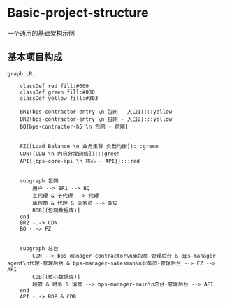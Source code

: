 # Basic-project-structure

一个通用的基础架构示例

## 基本项目构成

<!-- https://mermaid.js.org/ -->

```mermaid
graph LR;

    classDef red fill:#600
    classDef green fill:#030
    classDef yellow fill:#303

    BR1(bps-contractor-entry \n 包网 - 入口1):::yellow
    BR2(bps-contractor-entry \n 包网 - 入口2):::yellow
    BQ[bps-contractor-h5 \n 包网 - 前端]
    

    FZ([Load Balance \n 业务集群 负载均衡]):::green
    CDN([CDN \n 内容分发网络]):::green
    API{{bps-core-api \n 核心 - API}}:::red


    subgraph 包网
        用户 --> BR1 --> BQ
        主代理 & 子代理 --> 代理
        承包商 & 代理 & 业务员 --> BR2
        BDB[(包网数据库)]
    end
    BR2 -.-> CDN
    BQ -.-> FZ


    subgraph 总台
        CDN --> bps-manager-contractor\n承包商-管理后台 & bps-manager-agent\n代理-管理后台 & bps-manager-salesman\n业务员-管理后台 --> FZ --> API
        CDB[(核心数据库)]
        超管 & 财务 & 运营 --> bps-manager-main\n总台-管理后台 --> API
    end
    API -.-> BDB & CDB
```

<!--

**Here are some ideas to get you started:**

🙋‍♀️ A short introduction - what is your organization all about?
🌈 Contribution guidelines - how can the community get involved?
👩‍💻 Useful resources - where can the community find your docs? Is there anything else the community should know?
🍿 Fun facts - what does your team eat for breakfast?
🧙 Remember, you can do mighty things with the power of [Markdown](https://docs.github.com/github/writing-on-github/getting-started-with-writing-and-formatting-on-github/basic-writing-and-formatting-syntax)
-->
